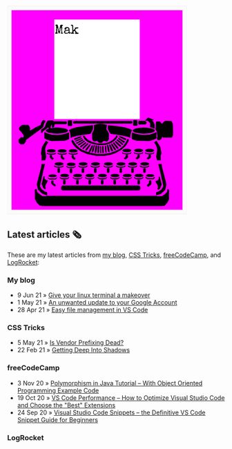 ![quote](img/quote.gif)

## Latest articles 🗞️

These are my latest articles from [my blog](https://roboleary.net/blog), [CSS Tricks](https://css-tricks.com/author/robjoeol/), [freeCodeCamp](https://www.freecodecamp.org/news/author/rob/), and [LogRocket](https://blog.logrocket.com/author/rob-oleary/):

### My blog

<!-- BLOG:START -->
 - 9 Jun 21 » [Give your linux terminal a makeover](https://robole.github.io/2021/06/09/give-your-terminal-a-makeover.html)
 - 1 May 21 » [An unwanted update to your Google Account](https://robole.github.io/2021/05/01/unwated-change-to-your-google-account.html)
 - 28 Apr 21 » [Easy file management in VS Code](https://robole.github.io/2021/04/28/easy-file-management-vscode.html)<!-- BLOG:END -->

### CSS Tricks

- 5 May 21 » [Is Vendor Prefixing Dead?](https://css-tricks.com/is-vendor-prefixing-dead/)
- 22 Feb 21 » [Getting Deep Into Shadows](https://css-tricks.com/getting-deep-into-shadows/)

### freeCodeCamp

<!-- FCC:START -->
 - 3 Nov 20 » [Polymorphism in Java Tutorial – With Object Oriented Programming Example Code](https://www.freecodecamp.org/news/polymorphism-in-java-tutorial-with-object-oriented-programming-example-code/)
 - 19 Oct 20 » [VS Code Performance – How to Optimize Visual Studio Code and Choose the "Best" Extensions](https://www.freecodecamp.org/news/optimize-vscode-performance-best-extensions/)
 - 24 Sep 20 » [Visual Studio Code Snippets – the Definitive VS Code Snippet Guide for Beginners](https://www.freecodecamp.org/news/definitive-guide-to-snippets-visual-studio-code/)<!-- FCC:END -->

### LogRocket

<!-- LOG:START -->
<!-- LOG:END -->
